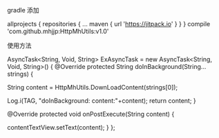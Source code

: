gradle 添加

allprojects {
repositories {
...
maven { url 'https://jitpack.io' }
}
}
compile 'com.github.mhjjp:HttpMhUtils:v1.0'

使用方法

AsyncTask<String, Void, String> ExAsyncTask = new AsyncTask<String, Void, String>() {
@Override
protected String doInBackground(String... strings) {


String content = HttpMhUtils.DownLoadContent(strings[0]);

Log.i(TAG, "doInBackground: content:"+content);
return content;
}

@Override
protected void onPostExecute(String content) {

contentTextView.setText(content);
}
};
